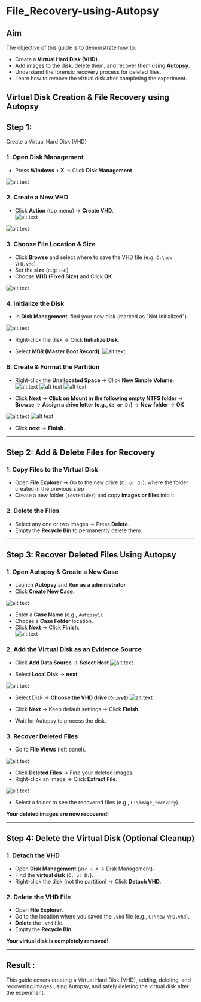 # File_Recovery-using-Autopsy

## Aim
The objective of this guide is to demonstrate how to:  
 - Create a **Virtual Hard Disk (VHD)**.  
 - Add images to the disk, delete them, and recover them using **Autopsy**.  
 - Understand the forensic recovery process for deleted files.  
 - Learn how to remove the virtual disk after completing the experiment.

## Virtual Disk Creation & File Recovery using Autopsy 


## Step 1: 
   Create a Virtual Hard Disk (VHD) 

### **1. Open Disk Management**  
- Press **Windows + X** → Click **Disk Management** 

 ![alt text](1.png)

### **2. Create a New VHD**  
- Click **Action** (top menu) → **Create VHD**.  
![alt text](2.png)

![alt text](3.png)

### **3. Choose File Location & Size**  
- Click **Browse** and select where to save the VHD file (e.g, `C:\new VHD.vhd`)
- Set the **size** (e.g: `1GB`) 
- Choose **VHD (Fixed Size)** and Click **OK**

![alt text](3.5.png)

### **4. Initialize the Disk**  
- In **Disk Management**, find your new disk (marked as "Not Initialized").  

![alt text](4.png)

- Right-click the disk → Click **Initialize Disk**.

- Select **MBR (Master Boot Record)**. 
![alt text](4.5.png)


### **6. Create & Format the Partition**  
- Right-click the **Unallocated Space** → Click **New Simple Volume**.  
![alt text](4.png)
![alt text](5.png)
![alt text](6.png)


- Click **Next** → **Click on Mount in the following empty NTFS folder** → **Browse** → **Assign a drive letter (e.g., `C: or D:`)** → **New folder** → **OK**

![alt text](7.png)
![alt text](8.png)

- Click **next** → **Finish**. 

---

## **Step 2: Add & Delete Files for Recovery** 

### **1. Copy Files to the Virtual Disk**  
- Open **File Explorer** → Go to the new drive (`C: or D:`), where the folder created in the previous step
- Create a new folder (`TestFolder`) and copy **images or files** into it.  

### **2. Delete the Files**  
- Select any one or two images → Press **Delete**.  
- Empty the **Recycle Bin** to permanently delete them.  

---

## **Step 3: Recover Deleted Files Using Autopsy**  
### **1. Open Autopsy & Create a New Case** 

- Launch **Autopsy** and **Run as a administrator**  
- Click **Create New Case**.  

![alt text](9.png)

- Enter a **Case Name** (e.g., `Autopsy1`).  
- Choose a **Case Folder** location.  
- Click **Next** → Click **Finish**.  
![alt text](10.png)

### **2. Add the Virtual Disk as an Evidence Source**  
- Click **Add Data Source**  → **Select Host**
![alt text](11.png)

- Select **Local Disk** → **next** 

![alt text](12.png)

- Select Disk → **Choose the VHD drive (`Drive1`)**
![alt text](13.png)

- Click **Next** → Keep default settings → Click **Finish**.  
- Wait for Autopsy to process the disk.  

### **3. Recover Deleted Files**  
- Go to **File Views** (left panel).  

![alt text](14.png)

- Click **Deleted Files** → Find your deleted images.  
- Right-click an image → Click **Extract File**.  

![alt text](15.png)

- Select a folder to see the recovered files (e.g., `C:\image_recovery`).  

**Your deleted images are now recovered!**  

---

## **Step 4: Delete the Virtual Disk (Optional Cleanup)** 

### **1. Detach the VHD**  
- Open **Disk Management** (`Win + X` → Disk Management).  
- Find the **virtual disk** (`C: or D:`).  
- Right-click the disk (not the partition) → Click **Detach VHD**.  

### **2. Delete the VHD File**  
- Open **File Explorer**.  
- Go to the location where you saved the `.vhd` file (e.g., `C:\new VHD.vhd`).  
- **Delete** the `.vhd` file.  
- Empty the **Recycle Bin**.  

**Your virtual disk is completely removed!**  
 
---
 

## Result :
 This guide covers creating a Virtual Hard Disk (VHD), adding, deleting, and recovering images using Autopsy, and safely deleting the virtual disk after the experiment.
